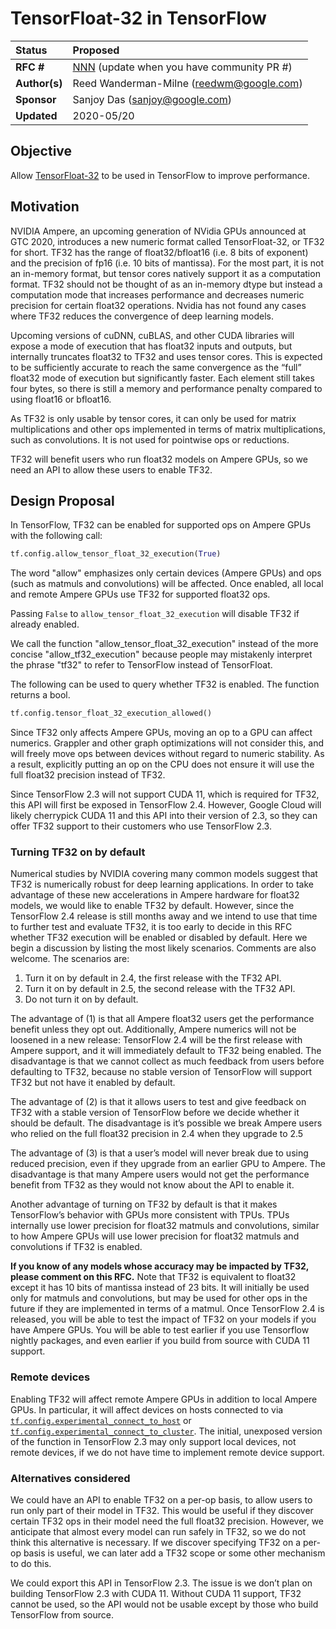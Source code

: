 # TensorFloat-32 in TensorFlow

| Status        | Proposed                                             |
:-------------- |:---------------------------------------------------- |
| **RFC #**     | [NNN](https://github.com/tensorflow/community/pull/NNN) (update when you have community PR #)|
| **Author(s)** | Reed Wanderman-Milne (reedwm@google.com)             |
| **Sponsor**   | Sanjoy Das (sanjoy@google.com)                 |
| **Updated**   | 2020-05/20                                           |

## Objective

Allow [TensorFloat-32](https://blogs.nvidia.com/blog/2020/05/14/tensorfloat-32-precision-format) to be used in TensorFlow to improve performance.

## Motivation

NVIDIA Ampere, an upcoming generation of NVidia GPUs announced at GTC 2020, introduces a new numeric format called TensorFloat-32, or TF32 for short.
TF32 has the range of float32/bfloat16 (i.e. 8 bits of exponent) and the precision of fp16 (i.e. 10 bits of mantissa).
For the most part, it is not an in-memory format, but tensor cores natively support it as a computation format.
TF32 should not be thought of as an in-memory dtype but instead a computation mode that increases performance and decreases numeric precision for certain float32 operations.
Nvidia has not found any cases where TF32 reduces the convergence of deep learning models.

Upcoming versions of cuDNN, cuBLAS, and other CUDA libraries will expose a mode of execution that has float32 inputs and outputs, but internally truncates float32 to TF32 and uses tensor cores.  This is expected to be sufficiently accurate to reach the same convergence as the “full” float32 mode of execution but significantly faster.  Each element still takes four bytes, so there is still a memory and performance penalty compared to using float16 or bfloat16.

As TF32 is only usable by tensor cores, it can only be used for matrix multiplications and other ops implemented in terms of matrix multiplications, such as convolutions. It is not used for pointwise ops or reductions.

TF32 will benefit users who run float32 models on Ampere GPUs, so we need an API to allow these users to enable TF32. 

## Design Proposal

In TensorFlow, TF32 can be enabled for supported ops on Ampere GPUs with the following call:

```python
tf.config.allow_tensor_float_32_execution(True)
```

The word "allow" emphasizes only certain devices (Ampere GPUs) and ops (such as matmuls and convolutions) will be affected. Once enabled, all local and remote Ampere GPUs use TF32 for supported float32 ops.

Passing `False` to `allow_tensor_float_32_execution` will disable TF32 if already enabled.

We call the function "allow_tensor_float_32_execution" instead of the more concise "allow_tf32_execution" because people may mistakenly interpret the phrase "tf32" to refer to TensorFlow instead of TensorFloat. 

The following can be used to query whether TF32 is enabled. The function returns a bool.

```python
tf.config.tensor_float_32_execution_allowed()
```

Since TF32 only affects Ampere GPUs, moving an op to a GPU can affect numerics. Grappler and other graph optimizations will not consider this, and will freely move ops between devices without regard to numeric stability. As a result, explicitly putting an op on the CPU does not ensure it will use the full float32 precision instead of TF32.

Since TensorFlow 2.3 will not support CUDA 11, which is required for TF32, this API will first be exposed in TensorFlow 2.4. However, Google Cloud will likely cherrypick CUDA 11 and this API into their version of 2.3, so they can offer TF32 support to their customers who use TensorFlow 2.3.


### Turning TF32 on by default

Numerical studies by NVIDIA covering many common models suggest that TF32 is numerically robust for deep learning applications. In order to take advantage of these new accelerations in Ampere hardware for float32 models, we would like to enable TF32 by default. However, since the TensorFlow 2.4 release is still months away and we intend to use that time to further test and evaluate TF32, it is too early to decide in this RFC whether TF32 execution will be enabled or disabled by default. Here we begin a discussion by listing the most likely scenarios. Comments are also welcome. The scenarios are:

1. Turn it on by default in 2.4, the first release with the TF32 API.
2. Turn it on by default in 2.5, the second release with the TF32 API.
3. Do not turn it on by default.


The advantage of (1) is that all Ampere float32 users get the performance benefit unless they opt out. Additionally, Ampere numerics will not be loosened in a new release: TensorFlow 2.4 will be the first release with Ampere support, and it will immediately default to TF32 being enabled. The disadvantage is that we cannot collect as much feedback from users before defaulting to TF32, because no stable version of TensorFlow will support TF32 but not have it enabled by default.

The advantage of (2) is that it allows users to test and give feedback on TF32 with a stable version of TensorFlow before we decide whether it should be default. The disadvantage is it’s possible we break Ampere users who relied on the full float32 precision in 2.4 when they upgrade to 2.5

The advantage of (3) is that a user’s model will never break due to using reduced precision, even if they upgrade from an earlier GPU to Ampere. The disadvantage is that many Ampere users would not get the performance benefit from TF32 as they would not know about the API to enable it.

Another advantage of turning on TF32 by default is that it makes TensorFlow’s behavior with GPUs more consistent with TPUs. TPUs internally use lower precision for float32 matmuls and convolutions, similar to how Ampere GPUs will use lower precision for float32 matmuls and convolutions if TF32 is enabled.

**If you know of any models whose accuracy may be impacted by TF32, please comment on this RFC.** Note that TF32 is equivalent to float32 except it has 10 bits of mantissa instead of 23 bits. It will initially be used only for matmuls and convolutions, but may be used for other ops in the future if they are implemented in terms of a matmul. Once TensorFlow 2.4 is released, you will be able to test the impact of TF32 on your models if you have Ampere GPUs. You will be able to test earlier if you use Tensorflow nightly packages, and even earlier if you build from source with CUDA 11 support.

### Remote devices

Enabling TF32 will affect remote Ampere GPUs in addition to local Ampere GPUs. In particular, it will affect devices on hosts connected to via [`tf.config.experimental_connect_to_host`](https://www.tensorflow.org/api_docs/python/tf/config/experimental_connect_to_host) or [`tf.config.experimental_connect_to_cluster`](https://www.tensorflow.org/api_docs/python/tf/config/experimental_connect_to_cluster). The initial, unexposed version of the function in TensorFlow 2.3 may only support local devices, not remote devices, if we do not have time to implement remote device support.

### Alternatives considered

We could have an API to enable TF32 on a per-op basis, to allow users to run only part of their model in TF32. This would be useful if they discover certain TF32 ops in their model need the full float32 precision. However, we anticipate that almost every model can run safely in TF32, so we do not think this alternative is necessary. If we discover specifying TF32 on a per-op basis is useful, we can later add a TF32 scope or some other mechanism to do this.

We could export this API in TensorFlow 2.3. The issue is we don’t plan on building TensorFlow 2.3 with CUDA 11. Without CUDA 11 support, TF32 cannot be used, so the API would not be usable except by those who build TensorFlow from source.
